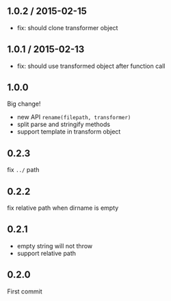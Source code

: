 ## 1.0.2 / 2015-02-15

- fix: should clone transformer object

## 1.0.1 / 2015-02-13

- fix: should use transformed object after function call

## 1.0.0

Big change!

- new API `rename(filepath, transformer)`
- split parse and stringify methods
- support template in transform object

## 0.2.3

fix `../` path

## 0.2.2

fix relative path when dirname is empty

## 0.2.1

- empty string will not throw
- support relative path

## 0.2.0

First commit
